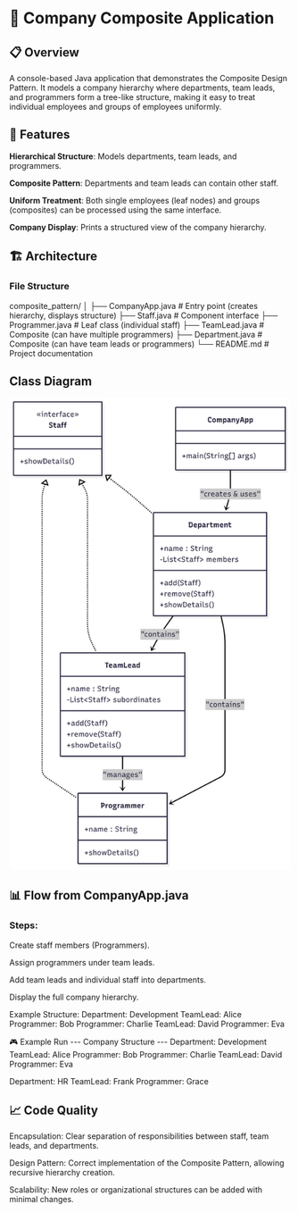 # 🏢 Company Composite Application
## 📋 Overview

A console-based Java application that demonstrates the Composite Design Pattern.
It models a company hierarchy where departments, team leads, and programmers form a tree-like structure, making it easy to treat individual employees and groups of employees uniformly.

## 🚀 Features

**Hierarchical Structure**: Models departments, team leads, and programmers.

**Composite Pattern**: Departments and team leads can contain other staff.

**Uniform Treatment**: Both single employees (leaf nodes) and groups (composites) can be processed using the same interface.

**Company Display**: Prints a structured view of the company hierarchy.

## 🏗️ Architecture
### File Structure
composite_pattern/
│
├── CompanyApp.java   # Entry point (creates hierarchy, displays structure)
├── Staff.java        # Component interface
├── Programmer.java   # Leaf class (individual staff)
├── TeamLead.java     # Composite (can have multiple programmers)
├── Department.java   # Composite (can have team leads or programmers)
└── README.md         # Project documentation

## Class Diagram

<img src="ClassDiagram.png">

## 📊 Flow from CompanyApp.java
### Steps:

Create staff members (Programmers).

Assign programmers under team leads.

Add team leads and individual staff into departments.

Display the full company hierarchy.

Example Structure:
Department: Development
  TeamLead: Alice
    Programmer: Bob
    Programmer: Charlie
  TeamLead: David
    Programmer: Eva

🎮 Example Run
--- Company Structure ---
Department: Development
 TeamLead: Alice
   Programmer: Bob
   Programmer: Charlie
 TeamLead: David
   Programmer: Eva

Department: HR
 TeamLead: Frank
   Programmer: Grace

## 📈 Code Quality

Encapsulation: Clear separation of responsibilities between staff, team leads, and departments.

Design Pattern: Correct implementation of the Composite Pattern, allowing recursive hierarchy creation.

Scalability: New roles or organizational structures can be added with minimal changes.